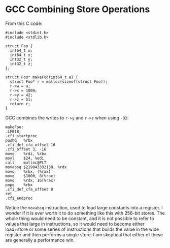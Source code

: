 # GCC Combining Store Operations

From this C code:

    #include <stdint.h>
    #include <stdlib.h>

    struct Foo {
      int64_t w;
      int64_t x;
      int32_t y;
      int32_t z;
    };
    
    struct Foo* makeFoo(int64_t a) {
      struct Foo* r = malloc(sizeof(struct Foo));
      r->w = a;
      r->x = 1000;
      r->y = 42;
      r->z = 51;
      return r;
    }

GCC combines the writes to `r->y` and `r->z` when using `-O2`:

    makeFoo:
    .LFB18:
    .cfi_startproc
    pushq   %rbx
    .cfi_def_cfa_offset 16
    .cfi_offset 3, -16
    movq    %rdi, %rbx
    movl    $24, %edi
    call    malloc@PLT
    movabsq $219043332138, %rdx
    movq    %rbx, (%rax)
    movq    $1000, 8(%rax)
    movq    %rdx, 16(%rax)
    popq    %rbx
    .cfi_def_cfa_offset 8
    ret
    .cfi_endproc

Notice the `movabsq` instruction, used to load large constants into a
register. I wonder if it is ever worth it to do something like this
with 256-bit stores. The whole thing would need to be constant, and
it is not possible to refer to values that large in instructions, so
it would need to become either load+store or some series of instructions
that builds the value in the wide register and then performs a single
store. I am skeptical that either of these are generally a performance
win.
